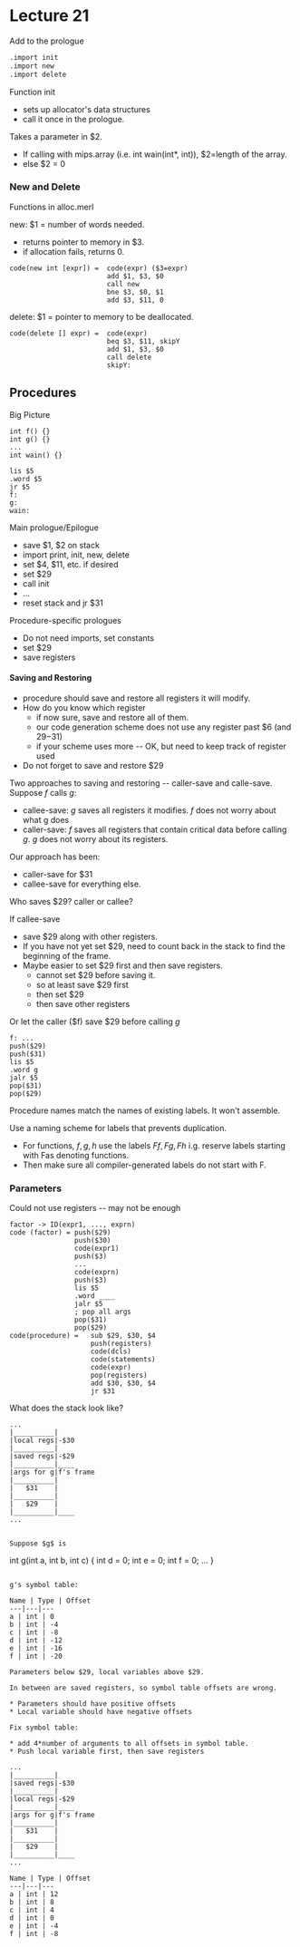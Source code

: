# Lecture 21

Add to the prologue

```asm
.import init
.import new
.import delete
```

Function init

* sets up allocator's data structures
* call it once in the prologue.

Takes a parameter in $2.

* If calling with mips.array (i.e. int wain(int*, int)), $2=length of the array.
* else $2 = 0

### New and Delete

Functions in alloc.merl

new: $1 = number of words needed.  

* returns pointer to memory in $3. 
* if allocation fails, returns 0.

```
code(new int [expr]) =  code(expr) ($3=expr)
                        add $1, $3, $0
                        call new
                        bne $3, $0, $1
                        add $3, $11, 0
```

delete: $1 = pointer to memory to be deallocated.

```
code(delete [] expr) =  code(expr)
                        beq $3, $11, skipY
                        add $1, $3, $0
                        call delete
                        skipY:
```

## Procedures

Big Picture

```
int f() {}
int g() {}
...
int wain() {}
```

```
lis $5
.word $5
jr $5
f:
g:
wain:
```

Main prologue/Epilogue

* save $1, $2 on stack
* import print, init, new, delete
* set $4, $11, etc. if desired
* set $29
* call init
* ...
* reset stack and jr $31

Procedure-specific prologues

* Do not need imports, set constants
* set $29
* save registers

#### Saving and Restoring

* procedure should save and restore all registers it will modify.
* How do you know which register
    * if now sure, save and restore all of them.
    * our code generation scheme does not use any register past $6 (and $29-$31)
    * if your scheme uses more -- OK, but need to keep track of register used
* Do not forget to save and restore $29

Two approaches to saving and restoring -- caller-save and calle-save. Suppose $f$ calls $g$:

* callee-save: $g$ saves all registers it modifies. $f$ does not worry about what g does
* caller-save: $f$ saves all registers that contain critical data before calling $g$. $g$ does not worry about its registers.

Our approach has been:

* caller-save for $31
* callee-save for everything else.

Who saves $29? caller or callee?

If callee-save

* save $29 along with other registers. 
* If you have not yet set $29, need to count back in the stack to find the beginning of the frame.
* Maybe easier to set $29 first and then save registers.
    * cannot set $29 before saving it.
    * so at least save $29 first
    * then set $29
    * then save other registers
    
Or let the caller ($f) save $29 before calling $g$

```
f: ...
push($29)
push($31)
lis $5
.word g
jalr $5
pop($31)
pop($29)
```

Procedure names match the names of existing labels. It won't assemble.

Use a naming scheme for labels that prevents duplication.

* For functions, $f,g,h$ use the labels $Ff, Fg, Fh$ i.g. reserve labels starting with Fas denoting functions.
* Then make sure all compiler-generated labels do not start with F.

### Parameters

Could not use registers -- may not be enough

```
factor -> ID(expr1, ..., exprn)
code (factor) = push($29)
                push($30)
                code(expr1)
                push($3)
                ...
                code(exprn)
                push($3)
                lis $5
                .word ____
                jalr $5
                ; pop all args
                pop($31)
                pop($29)
code(procedure) =   sub $29, $30, $4
                    push(registers)
                    code(dcls)
                    code(statements)
                    code(expr)
                    pop(registers)
                    add $30, $30, $4
                    jr $31
```

What does the stack look like?

```
...
|__________|
|local regs|-$30
|__________|
|saved regs|-$29
|__________|____
|args for g|f's frame
|__________|
|   $31    |
|__________|
|   $29    |
|__________|____
...


Suppose $g$ is 

```
int g(int a, int b, int c) {
int d = 0; int e = 0; int f = 0;
...
}
```

g's symbol table:

Name | Type | Offset
---|---|---
a | int | 0
b | int | -4
c | int | -8
d | int | -12
e | int | -16
f | int | -20

Parameters below $29, local variables above $29.

In between are saved registers, so symbol table offsets are wrong.

* Parameters should have positive offsets
* Local variable should have negative offsets

Fix symbol table: 

* add 4*number of arguments to all offsets in symbol table.
* Push local variable first, then save registers

...
|__________|
|saved regs|-$30
|__________|
|local regs|-$29
|__________|____
|args for g|f's frame
|__________|
|   $31    |
|__________|
|   $29    |
|__________|____
...

Name | Type | Offset
---|---|---
a | int | 12
b | int | 8
c | int | 4
d | int | 0
e | int | -4
f | int | -8
